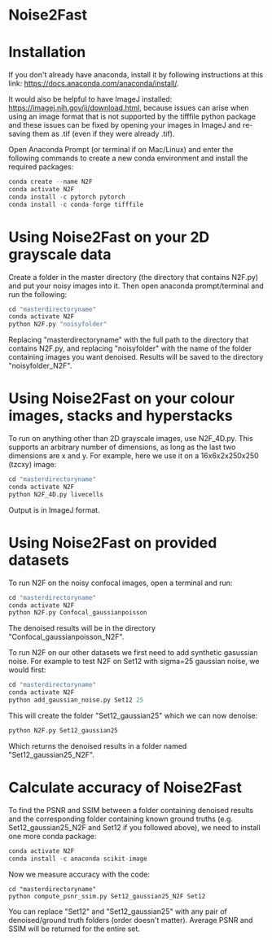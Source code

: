 # Noise2Fast

# Installation
If you don't already have anaconda, install it by following instructions at this link: https://docs.anaconda.com/anaconda/install/.

It would also be helpful to have ImageJ installed: https://imagej.nih.gov/ij/download.html, because issues can arise when using an image format that is not supported by the tifffile python package and these issues can be fixed by opening your images in ImageJ and re-saving them as .tif (even if they were already .tif).

Open Anaconda Prompt (or terminal if on Mac/Linux) and enter the following commands to create a new conda environment and install the required packages:

```python
conda create --name N2F
conda activate N2F
conda install -c pytorch pytorch
conda install -c conda-forge tifffile
```

# Using Noise2Fast on your 2D grayscale data

Create a folder in the master directory (the directory that contains N2F.py) and put your noisy images into it. Then open anaconda prompt/terminal and run the following:

```python
cd "masterdirectoryname"
conda activate N2F
python N2F.py "noisyfolder"
```
Replacing "masterdirectoryname" with the full path to the directory that contains N2F.py, and replacing "noisyfolder" with the name of the folder containing images you want denoised. Results will be saved to the directory "noisyfolder_N2F".
  
# Using Noise2Fast on your colour images, stacks and hyperstacks

To run on anything other than 2D grayscale images, use N2F_4D.py. This supports an arbitrary number of dimensions, as long as the last two dimensions are x and y. For example, here we use it on a 16x6x2x250x250 (tzcxy) image:
  
```python
cd "masterdirectoryname"
conda activate N2F
python N2F_4D.py livecells
```  

Output is in ImageJ format.

# Using Noise2Fast on provided datasets

To run N2F on the noisy confocal images, open a terminal and run:

```python
cd "masterdirectoryname"
conda activate N2F
python N2F.py Confocal_gaussianpoisson
```
The denoised results will be in the directory "Confocal_gaussianpoisson_N2F".

To run N2F on our other datasets we first need to add synthetic gasussian noise. For example to test N2F on Set12 with sigma=25 gaussian noise, we would first: 
```python
cd "masterdirectoryname"
conda activate N2F
python add_gaussian_noise.py Set12 25
```
This will create the folder "Set12_gaussian25" which we can now denoise:

```python
python N2F.py Set12_gaussian25
```
Which returns the denoised results in a folder named "Set12_gaussian25_N2F".

# Calculate accuracy of Noise2Fast

To find the PSNR and SSIM between a folder containing denoised results and the corresponding folder containing known ground truths (e.g. Set12_gaussian25_N2F and Set12 if you followed above), we need to install one more conda package:

```python
conda activate N2F
conda install -c anaconda scikit-image
```

Now we measure accuracy with the code:
```terminal
cd "masterdirectoryname"
python compute_psnr_ssim.py Set12_gaussian25_N2F Set12
```

You can replace "Set12" and "Set12_gaussian25" with any pair of denoised/ground truth folders (order doesn't matter). Average PSNR and SSIM will be returned for the entire set.
